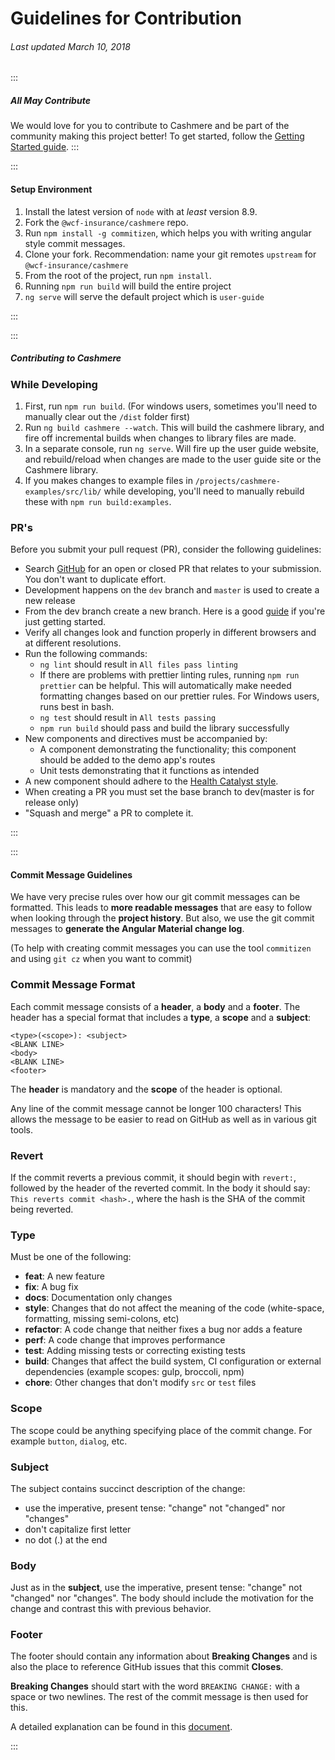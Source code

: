 # Guidelines for Contribution

###### Last updated March 10, 2018

:::

##### All May Contribute

We would love for you to contribute to Cashmere and be part of the community making this project better! To get started, follow the [Getting Started guide](http://cashmere.healthcatalyst.net/guides/getting-started).
:::

:::

#### Setup Environment

1.  Install the latest version of `node` with at _least_ version 8.9.
2.  Fork the `@wcf-insurance/cashmere` repo.
3.  Run `npm install -g commitizen`, which helps you with writing angular style commit messages.
4.  Clone your fork.
    Recommendation: name your git remotes `upstream` for `@wcf-insurance/cashmere`
5.  From the root of the project, run `npm install`.
6.  Running `npm run build` will build the entire project
7.  `ng serve` will serve the default project which is `user-guide`

:::

:::

##### Contributing to Cashmere

### While Developing

1.  First, run `npm run build`. (For windows users, sometimes you'll need to manually clear out the `/dist` folder first)
2.  Run `ng build cashmere --watch`. This will build the cashmere library, and fire off incremental builds when changes to library files are made.
3.  In a separate console, run `ng serve`. Will fire up the user guide website, and rebuild/reload when changes are made to the user guide site or the Cashmere library.
4.  If you makes changes to example files in `/projects/cashmere-examples/src/lib/` while developing, you'll need to manually rebuild these with `npm run build:examples`.

### PR's

Before you submit your pull request (PR), consider the following guidelines:

-   Search [GitHub](https://github.com/HealthCatalyst/Fabric.Cashmere/pulls) for an open or closed PR that relates to your submission. You don't want to duplicate effort.
-   Development happens on the `dev` branch and `master` is used to create a new release
-   From the dev branch create a new branch. Here is a good [guide](https://gist.github.com/Chaser324/ce0505fbed06b947d962) if you're just getting started.
-   Verify all changes look and function properly in different browsers and at different resolutions.
-   Run the following commands:
    -   `ng lint` should result in `All files pass linting`
    -   If there are problems with prettier linting rules, running `npm run prettier` can be helpful. This will automatically make needed formatting changes based on our prettier rules. For Windows users, runs best in bash.
    -   `ng test` should result in `All tests passing`
    -   `npm run build` should pass and build the library successfully
-   New components and directives must be accompanied by:
    -   A component demonstrating the functionality; this component should be added to the demo app's routes
    -   Unit tests demonstrating that it functions as intended
-   A new component should adhere to the [Health Catalyst style](http://cashmere.healthcatalyst.net).
-   When creating a PR you must set the base branch to dev(master is for release only)
-   "Squash and merge" a PR to complete it.

:::

:::

#### Commit Message Guidelines

We have very precise rules over how our git commit messages can be formatted. This leads to **more
readable messages** that are easy to follow when looking through the **project history**. But also,
we use the git commit messages to **generate the Angular Material change log**.

(To help with creating commit messages you can use the tool `commitizen` and using `git cz` when you want to commit)

### Commit Message Format

Each commit message consists of a **header**, a **body** and a **footer**. The header has a special
format that includes a **type**, a **scope** and a **subject**:

```
<type>(<scope>): <subject>
<BLANK LINE>
<body>
<BLANK LINE>
<footer>
```

The **header** is mandatory and the **scope** of the header is optional.

Any line of the commit message cannot be longer 100 characters! This allows the message to be easier
to read on GitHub as well as in various git tools.

### Revert

If the commit reverts a previous commit, it should begin with `revert:`, followed by the header of
the reverted commit. In the body it should say: `This reverts commit <hash>.`, where the hash is
the SHA of the commit being reverted.

### Type

Must be one of the following:

-   **feat**: A new feature
-   **fix**: A bug fix
-   **docs**: Documentation only changes
-   **style**: Changes that do not affect the meaning of the code (white-space, formatting, missing
    semi-colons, etc)
-   **refactor**: A code change that neither fixes a bug nor adds a feature
-   **perf**: A code change that improves performance
-   **test**: Adding missing tests or correcting existing tests
-   **build**: Changes that affect the build system, CI configuration or external dependencies
    (example scopes: gulp, broccoli, npm)
-   **chore**: Other changes that don't modify `src` or `test` files

### Scope

The scope could be anything specifying place of the commit change. For example
`button`, `dialog`, etc.

### Subject

The subject contains succinct description of the change:

-   use the imperative, present tense: "change" not "changed" nor "changes"
-   don't capitalize first letter
-   no dot (.) at the end

### Body

Just as in the **subject**, use the imperative, present tense: "change" not "changed" nor "changes".
The body should include the motivation for the change and contrast this with previous behavior.

### Footer

The footer should contain any information about **Breaking Changes** and is also the place to
reference GitHub issues that this commit **Closes**.

**Breaking Changes** should start with the word `BREAKING CHANGE:` with a space or two newlines.
The rest of the commit message is then used for this.

A detailed explanation can be found in this [document](https://github.com/angular/angular.js/blob/master/DEVELOPERS.md#-git-commit-guidelines).

:::
